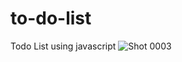 # to-do-list
Todo List using javascript
![Shot 0003](https://github.com/Alirezabasereh/to-do-list/assets/126327015/8c70e860-a0d9-4130-81b5-dbf9e2df145d)


